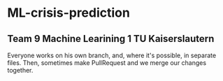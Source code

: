 # ML-crisis-prediction

## Team 9 Machine Learining 1 TU Kaiserslautern

Everyone works on his own branch, and, where it's possible, in separate files. Then, sometimes make PullRequest and we merge our changes together.

